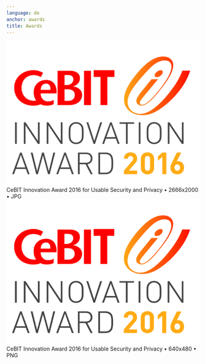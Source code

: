 ```yaml
---
language: de
anchor: awards
title: Awards
---
```

<div class="row">
  <div class="col-sm-6 col-md-4">
    <div class="thumbnail text-center">
      <a href="/resources/presskit/cebit-award-2016.jpg"><img src="/resources/presskit/cebit-award-2016.jpg"/></a>
      <div class="caption">CeBIT Innovation Award 2016 for Usable Security and Privacy • 2666x2000 • JPG</div>
    </div>
  </div>
  <div class="col-sm-6 col-md-4">
    <div class="thumbnail text-center">
      <a href="/resources/presskit/cebit-award-2016.png"><img src="/resources/presskit/cebit-award-2016.png"/></a>
      <div class="caption">CeBIT Innovation Award 2016 for Usable Security and Privacy • 640x480 • PNG</div>
    </div>
  </div>
</div>
